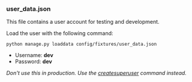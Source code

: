 ### user_data.json
This file contains a user account for testing and development.

Load the user with the following command:
```
python manage.py loaddata config/fixtures/user_data.json
```

- Username: **dev**
- Password: **dev**

_Don't use this in production. Use the [createsuperuser](https://docs.djangoproject.com/en/1.9/ref/django-admin/#createsuperuser) command instead._
